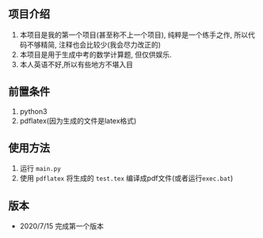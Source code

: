 项目介绍
-------
1. 本项目是我的第一个项目(甚至称不上一个项目), 纯粹是一个练手之作, 所以代码不够精简, 注释也会比较少(我会尽力改正的)
2. 本项目是用于生成中考的数学计算题, 但仅供娱乐.
3. 本人英语不好,所以有些地方不堪入目

前置条件
-----
1. python3
2. pdflatex(因为生成的文件是latex格式)

使用方法
------
1. 运行 `main.py`
2. 使用 `pdflatex` 将生成的 `test.tex` 编译成pdf文件(或者运行`exec.bat`)
   
版本
------
* 2020/7/15 完成第一个版本